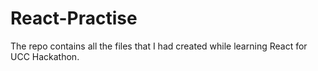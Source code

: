 # React-Practise

The repo contains all the files that I had created while learning React for UCC Hackathon.
